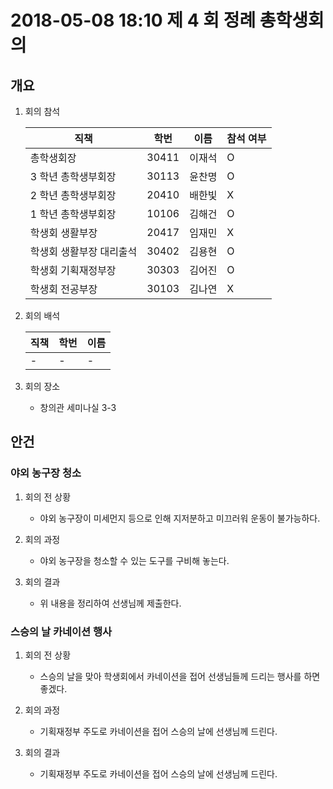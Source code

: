 # 2018-05-08 18:10 제 4 회 정례 총학생회의

## 개요

1.  회의 참석

    | 직책                     | 학번  | 이름   | 참석 여부 |
    | ------------------------ | ----- | ------ | --------- |
    | 총학생회장               | 30411 | 이재석 | O         |
    | 3 학년 총학생부회장      | 30113 | 윤찬명 | O         |
    | 2 학년 총학생부회장      | 20410 | 배한빛 | X         |
    | 1 학년 총학생부회장      | 10106 | 김해건 | O         |
    | 학생회 생활부장          | 20417 | 임재민 | X         |
    | 학생회 생활부장 대리출석 | 30402 | 김용현 | O         |
    | 학생회 기획재정부장      | 30303 | 김어진 | O         |
    | 학생회 전공부장          | 30103 | 김나연 | X         |

1.  회의 배석

    | 직책 | 학번 | 이름 |
    | ---- | ---- | ---- |
    | -    | -    | -    |

1.  회의 장소

    *   창의관 세미나실 3-3

## 안건

### 야외 농구장 청소

1.  회의 전 상황

    *   야외 농구장이 미세먼지 등으로 인해 지저분하고 미끄러워 운동이 불가능하다.

1.  회의 과정

    *   야외 농구장을 청소할 수 있는 도구를 구비해 놓는다.

1.  회의 결과

    *   위 내용을 정리하여 선생님께 제출한다.

### 스승의 날 카네이션 행사

1.  회의 전 상황

    *   스승의 날을 맞아 학생회에서 카네이션을 접어 선생님들께 드리는 행사를 하면 좋겠다.

1.  회의 과정

    *   기획재정부 주도로 카네이션을 접어 스승의 날에 선생님께 드린다.

1.  회의 결과

    *   기획재정부 주도로 카네이션을 접어 스승의 날에 선생님께 드린다.
